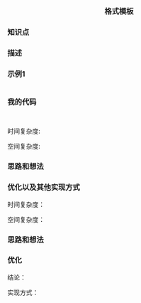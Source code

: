 ### <p align="center">格式模板</p>
### 知识点
### 描述
>

### 示例1

```

```

### 我的代码
```Java



```
时间复杂度:

空间复杂度:

### 思路和想法

### 优化以及其他实现方式
   
   时间复杂度：
   
   空间复杂度：

### 思路和想法

### 优化
   结论：

   实现方式：
